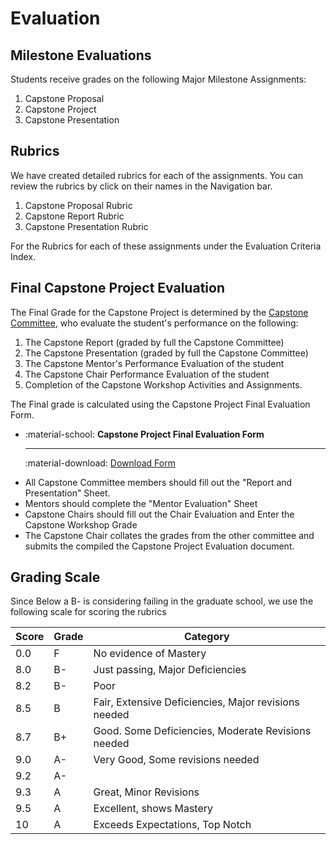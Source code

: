# Evaluation

## Milestone Evaluations

Students receive grades on the following Major Milestone Assignments:

1. Capstone Proposal
2. Capstone Project
3. Capstone Presentation

## Rubrics

We have created detailed rubrics for each of the assignments. You can review the rubrics by click on their names in the Navigation bar.

1. Capstone Proposal Rubric
2. Capstone Report Rubric
3. Capstone Presentation Rubric

For  the Rubrics for each of these assignments under the Evaluation Criteria Index.

## Final Capstone Project Evaluation

The Final Grade for the Capstone Project is determined by the [Capstone Committee](finding-a-mentor.md), who evaluate the student's performance on the following:

1. The Capstone Report (graded by full the Capstone Committee)
2. The Capstone Presentation (graded by full the Capstone Committee)
3. The Capstone Mentor's Performance Evaluation of the student
4. The Capstone Chair Performance Evaluation of the student
5. Completion of the Capstone Workshop Activities and Assignments.

The Final grade is calculated using the Capstone Project Final Evaluation Form.

<div class="grid cards" markdown>

-   :material-school: **Capstone Project Final Evaluation Form**
  
    ---
    
    :material-download: [Download Form](assets/Capstone-Project-Final-Evaluation.xlsx)

</div>

- All Capstone Committee members should fill out the "Report and Presentation" Sheet.
- Mentors should  complete the "Mentor Evaluation" Sheet
- Capstone Chairs should fill out the Chair Evaluation and Enter the Capstone Workshop Grade
- The Capstone Chair collates the grades from the other committee and submits the compiled the Capstone Project Evaluation document.

## Grading Scale

Since Below a B- is considering failing in the graduate school, we use the following scale for scoring the rubrics

| Score | Grade | Category                            |
| ----- | ----- | ----------------------------------- |
| 0.0   | F     | No evidence of Mastery              |
| 8.0   | B-    | Just passing, Major Deficiencies    |
| 8.2   | B-    | Poor                                |
| 8.5   | B     | Fair, Extensive Deficiencies, Major revisions needed            |
| 8.7   | B+    | Good. Some Deficiencies, Moderate Revisions needed     |
| 9.0   | A-    | Very Good, Some revisions needed    |
| 9.2   | A-    |                                     |
| 9.3   | A     | Great, Minor Revisions              |
| 9.5   | A     | Excellent, shows Mastery            |
| 10    | A     | Exceeds Expectations, Top Notch     |